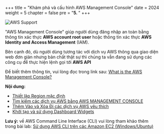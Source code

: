 +++
title = "Khám phá và cấu hình AWS Management Console"
date = 2024
weight = 5
chapter = false
pre = "<b>5. </b>"
+++


![AWS Support](/images/5-console/01.png?width=70pc)

"AWS Management Console" giúp người dùng đăng nhập an toàn bằng thông tin xác thực **AWS account root user** hoặc thông tin xác thực **AWS Identity and Access Management** (IAM).

Bên cạnh đó, dù người dùng tương tác với dịch vụ AWS thông qua giao diện web đơn giản nhưng bản chất thật sự thì chúng ta vẫn đang sử dụng các công cụ để thực hiện lệnh gọi tới **AWS API**

Để biết thêm thông tin, vui lòng đọc trong link sau: [What is the AWS Management Console?](https://docs.aws.amazon.com/awsconsolehelpdocs/latest/gsg/what-is.html)

**Nội dung:**

- [Thiết lập Region mặc định](http://localhost:1313/vi/5-explore-and-configure-the-aws-management-console/5.1-config-default-region/#set-up-default-region)
- [Tìm kiếm các dịch vụ AWS bằng AWS MANAGEMENT CONSOLE](http://localhost:1313/vi/5-explore-and-configure-the-aws-management-console/5.2-search-with-the-aws-management-console/#search-with-the-aws-management-console)
- [Thêm Vào và Xóa Đi các dịch vụ AWS yêu thích](http://localhost:1313/vi/5-explore-and-configure-the-aws-management-console/5.3-add-and-remove-favorites/#add-and-remove-favorites) 
- [Khởi tạo và sử dụng Dashboard Widgets](http://localhost:1313/vi/5-explore-and-configure-the-aws-management-console/5.4create-and-use-dashboard-widgets/#create-and-use-dashboard-widgets)

**Lưu ý:** về AWS Command Line Interface (CLI) vui lòng tham khảo thêm trong bài lab: [Sử dụng AWS CLI trên các Amazon EC2 (Windows/Ubuntu)](https://000011.awsstudygroup.com/vi/)